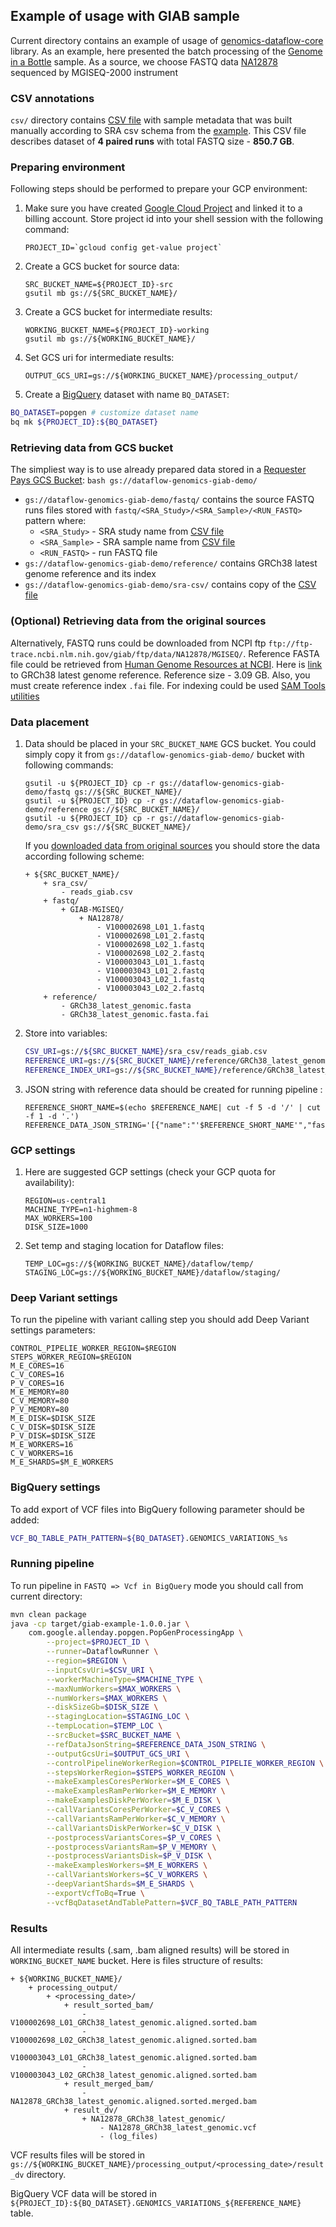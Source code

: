 ## Example of usage with GIAB sample

Current directory contains an example of usage of [genomics-dataflow-core](../genomics-dataflow-core) library. 
As an example, here presented the batch processing of the [Genome in a Bottle](https://www.nist.gov/programs-projects/genome-bottle) sample. As a source, we choose FASTQ data [NA12878](https://www.coriell.org/0/Sections/Search/Sample_Detail.aspx?Ref=NA12878&product=DNA) sequenced by MGISEQ-2000 instrument

### CSV annotations 
`csv/` directory contains [CSV file](csv/reads_giab.csv) with sample metadata that was built manually according to SRA csv schema from the [example](../docs/sra_reads_annotations_example.csv).
This CSV file describes dataset of **4 paired runs** with total FASTQ size - **850.7 GB**.

### Preparing environment
Following steps should be performed to prepare your GCP environment: 
1. Make sure you have created [Google Cloud Project](https://console.cloud.google.com) and linked it to a billing account.
Store project id into your shell session with the following command: 
    ```
    PROJECT_ID=`gcloud config get-value project`
    ```
2. Create a GCS bucket for source data:
     ```
    SRC_BUCKET_NAME=${PROJECT_ID}-src
    gsutil mb gs://${SRC_BUCKET_NAME}/
    ```
3. Create a GCS bucket for intermediate results:
    ```
    WORKING_BUCKET_NAME=${PROJECT_ID}-working
    gsutil mb gs://${WORKING_BUCKET_NAME}/
    ```
4. Set GCS uri for intermediate results:
    ```
    OUTPUT_GCS_URI=gs://${WORKING_BUCKET_NAME}/processing_output/
    ```
5. Create a [BigQuery](https://cloud.google.com/bigquery) dataset with name `BQ_DATASET`:
```bash
BQ_DATASET=popgen # customize dataset name
bq mk ${PROJECT_ID}:${BQ_DATASET}
```
### Retrieving data from GCS bucket
The simpliest way is to use already prepared data stored in a [Requester Pays GCS Bucket](https://cloud.google.com/storage/docs/using-requester-pays):
    ```bash
    gs://dataflow-genomics-giab-demo/
    ```
- `gs://dataflow-genomics-giab-demo/fastq/` contains the source FASTQ runs files stored with `fastq/<SRA_Study>/<SRA_Sample>/<RUN_FASTQ>` pattern where:
     - `<SRA_Study>` - SRA study name from [CSV file](csv/reads_giab.csv)
     - `<SRA_Sample>` - SRA sample name from [CSV file](csv/reads_giab.csv)
     - `<RUN_FASTQ>` - run FASTQ file
-  `gs://dataflow-genomics-giab-demo/reference/` contains GRCh38 latest genome reference and its index
-  `gs://dataflow-genomics-giab-demo/sra-csv/` contains copy of the [CSV file](csv/reads_giab.csv)

### (Optional) Retrieving data from the original sources
Alternatively, FASTQ runs could be downloaded from NCPI ftp `ftp://ftp-trace.ncbi.nlm.nih.gov/giab/ftp/data/NA12878/MGISEQ/`.
Reference FASTA file could be retrieved from [Human Genome Resources at NCBI](https://www.ncbi.nlm.nih.gov/genome/guide/human/). 
Here is [link](ftp://ftp.ncbi.nlm.nih.gov/refseq/H_sapiens/annotation/GRCh38_latest/refseq_identifiers/GRCh38_latest_genomic.fna.gz) to GRCh38 latest genome reference. 
Reference size - 3.09 GB. Also, you must create reference index `.fai` file. 
For indexing could be used [SAM Tools utilities](http://samtools.sourceforge.net/) 

### Data placement
1. Data should be placed in your `SRC_BUCKET_NAME` GCS bucket. You could simply copy it from `gs://dataflow-genomics-giab-demo/` bucket with following commands:
    ```
    gsutil -u ${PROJECT_ID} cp -r gs://dataflow-genomics-giab-demo/fastq gs://${SRC_BUCKET_NAME}/
    gsutil -u ${PROJECT_ID} cp -r gs://dataflow-genomics-giab-demo/reference gs://${SRC_BUCKET_NAME}/
    gsutil -u ${PROJECT_ID} cp -r gs://dataflow-genomics-giab-demo/sra_csv gs://${SRC_BUCKET_NAME}/
    ```
    If you [downloaded data from original sources](#optional-retrieving-data-from-original-sources) you should store the data according following scheme:
    ```lang-none
    + ${SRC_BUCKET_NAME}/
        + sra_csv/
            - reads_giab.csv
        + fastq/
            + GIAB-MGISEQ/
                + NA12878/
                    - V100002698_L01_1.fastq
                    - V100002698_L01_2.fastq
                    - V100002698_L02_1.fastq
                    - V100002698_L02_2.fastq
                    - V100003043_L01_1.fastq
                    - V100003043_L01_2.fastq
                    - V100003043_L02_1.fastq
                    - V100003043_L02_2.fastq
        + reference/
            - GRCh38_latest_genomic.fasta
            - GRCh38_latest_genomic.fasta.fai
    ```
2. Store into variables:
    ```bash
    CSV_URI=gs://${SRC_BUCKET_NAME}/sra_csv/reads_giab.csv
    REFERENCE_URI=gs://${SRC_BUCKET_NAME}/reference/GRCh38_latest_genomic.fasta
    REFERENCE_INDEX_URI=gs://${SRC_BUCKET_NAME}/reference/GRCh38_latest_genomic.fasta.fai
    ```
4. JSON string with reference data should be created for running pipeline : 
    ```
    REFERENCE_SHORT_NAME=$(echo $REFERENCE_NAME| cut -f 5 -d '/' | cut -f 1 -d '.')
    REFERENCE_DATA_JSON_STRING='[{"name":"'$REFERENCE_SHORT_NAME'","fastaUri":"'$REFERENCE_URI'","indexUri":"'$REFERENCE_INDEX_URI'"}]'
    ```

### GCP settings
1. Here are suggested GCP settings (check your GCP quota for availability):
    ```
    REGION=us-central1
    MACHINE_TYPE=n1-highmem-8    
    MAX_WORKERS=100
    DISK_SIZE=1000
    ```

2. Set temp and staging location for Dataflow files:
    ```
    TEMP_LOC=gs://${WORKING_BUCKET_NAME}/dataflow/temp/
    STAGING_LOC=gs://${WORKING_BUCKET_NAME}/dataflow/staging/
    ```
### Deep Variant settings
To run the pipeline with variant calling step you should add Deep Variant settings parameters:
```
CONTROL_PIPELIE_WORKER_REGION=$REGION
STEPS_WORKER_REGION=$REGION
M_E_CORES=16
C_V_CORES=16
P_V_CORES=16   
M_E_MEMORY=80
C_V_MEMORY=80
P_V_MEMORY=80
M_E_DISK=$DISK_SIZE
C_V_DISK=$DISK_SIZE
P_V_DISK=$DISK_SIZE
M_E_WORKERS=16
C_V_WORKERS=16
M_E_SHARDS=$M_E_WORKERS
```
### BigQuery settings
To add export of VCF files into BigQuery following parameter should be added:
```bash
VCF_BQ_TABLE_PATH_PATTERN=${BQ_DATASET}.GENOMICS_VARIATIONS_%s
```

### Running pipeline
To run pipeline in `FASTQ => Vcf in BigQuery` mode you should call from current directory:
```bash
mvn clean package
java -cp target/giab-example-1.0.0.jar \
    com.google.allenday.popgen.PopGenProcessingApp \
        --project=$PROJECT_ID \
        --runner=DataflowRunner \
        --region=$REGION \
        --inputCsvUri=$CSV_URI \
        --workerMachineType=$MACHINE_TYPE \
        --maxNumWorkers=$MAX_WORKERS \
        --numWorkers=$MAX_WORKERS \
        --diskSizeGb=$DISK_SIZE \
        --stagingLocation=$STAGING_LOC \
        --tempLocation=$TEMP_LOC \
        --srcBucket=$SRC_BUCKET_NAME \
        --refDataJsonString=$REFERENCE_DATA_JSON_STRING \
        --outputGcsUri=$OUTPUT_GCS_URI \
        --controlPipelineWorkerRegion=$CONTROL_PIPELIE_WORKER_REGION \
        --stepsWorkerRegion=$STEPS_WORKER_REGION \
        --makeExamplesCoresPerWorker=$M_E_CORES \
        --makeExamplesRamPerWorker=$M_E_MEMORY \
        --makeExamplesDiskPerWorker=$M_E_DISK \
        --callVariantsCoresPerWorker=$C_V_CORES \
        --callVariantsRamPerWorker=$C_V_MEMORY \
        --callVariantsDiskPerWorker=$C_V_DISK \
        --postprocessVariantsCores=$P_V_CORES \
        --postprocessVariantsRam=$P_V_MEMORY \
        --postprocessVariantsDisk=$P_V_DISK \
        --makeExamplesWorkers=$M_E_WORKERS \
        --callVariantsWorkers=$C_V_WORKERS \
        --deepVariantShards=$M_E_SHARDS \
        --exportVcfToBq=True \
        --vcfBqDatasetAndTablePattern=$VCF_BQ_TABLE_PATH_PATTERN
```
### Results
All intermediate results (.sam, .bam aligned results) will be stored in `WORKING_BUCKET_NAME` bucket. Here is files structure of results:
```
+ ${WORKING_BUCKET_NAME}/
    + processing_output/
        + <processing_date>/
            + result_sorted_bam/
                - V100002698_L01_GRCh38_latest_genomic.aligned.sorted.bam
                - V100002698_L02_GRCh38_latest_genomic.aligned.sorted.bam
                - V100003043_L01_GRCh38_latest_genomic.aligned.sorted.bam
                - V100003043_L02_GRCh38_latest_genomic.aligned.sorted.bam
            + result_merged_bam/
                - NA12878_GRCh38_latest_genomic.aligned.sorted.merged.bam
            + result_dv/
                + NA12878_GRCh38_latest_genomic/
                    - NA12878_GRCh38_latest_genomic.vcf
                    - (log_files)
```
VCF results files will be stored in `gs://${WORKING_BUCKET_NAME}/processing_output/<processing_date>/result_dv` directory.

BigQuery VCF data will be stored in `${PROJECT_ID}:${BQ_DATASET}.GENOMICS_VARIATIONS_${REFERENCE_NAME}` table.


